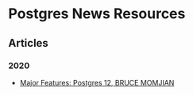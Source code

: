 
# Postgres News Resources

## Articles

### 2020
- [Major Features: Postgres 12, BRUCE MOMJIAN](https://momjian.us/main/writings/pgsql/features.pdf)

